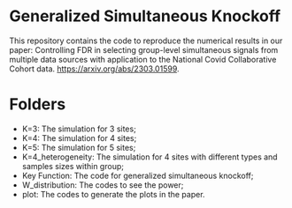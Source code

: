 # Generalized Simultaneous Knockoff

This repository contains the code to reproduce the numerical results in our paper: Controlling FDR in selecting group-level simultaneous signals from multiple data sources with application to the National Covid Collaborative Cohort data.
https://arxiv.org/abs/2303.01599.

# Folders 
* K=3: The simulation for 3 sites;
* K=4: The simulation for 4 sites;
* K=5: The simulation for 5 sites;
* K=4_heterogeneity: The simulation for 4 sites with different types and samples sizes within group;
* Key Function: The code for generalized simultaneous knockoff;
* W_distribution: The codes to see the power;
* plot: The codes to generate the plots in the paper.

